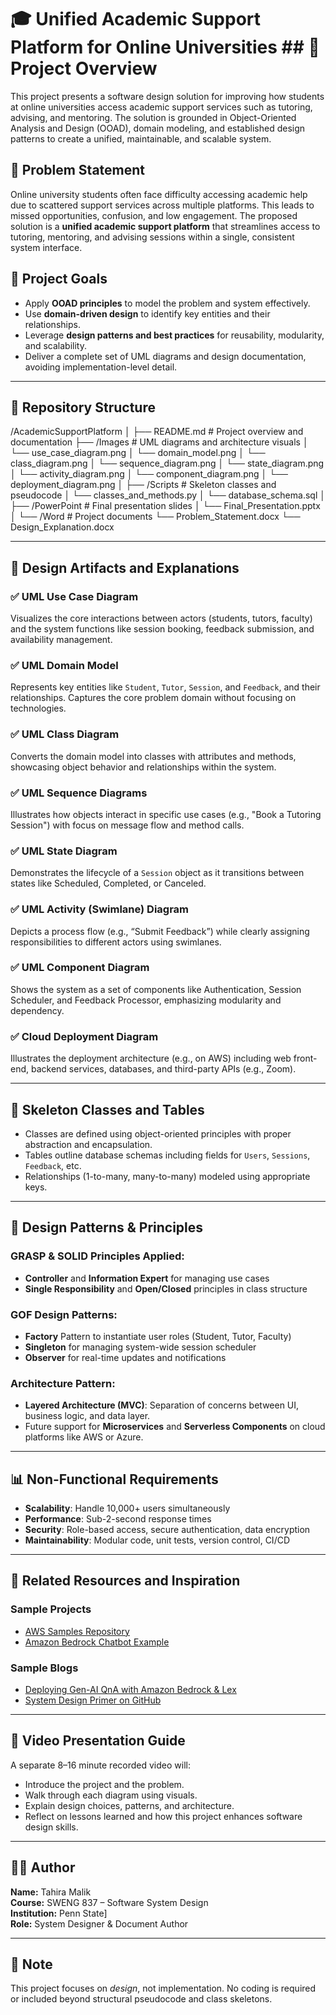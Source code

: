 #   🎓 Unified Academic Support Platform for Online Universities ##  🧭 Project Overview
This project presents a software design solution for improving how students at online universities access academic support services such as tutoring, advising, and mentoring. The solution is grounded in Object-Oriented Analysis and Design (OOAD), domain modeling, and established design patterns to create a unified, maintainable, and scalable system.


## 📌 Problem Statement
Online university students often face difficulty accessing academic help due to scattered support services across multiple platforms. This leads to missed opportunities, confusion, and low engagement. The proposed solution is a **unified academic support platform** that streamlines access to tutoring, mentoring, and advising sessions within a single, consistent system interface.


## 🎯 Project Goals
- Apply **OOAD principles** to model the problem and system effectively.
- Use **domain-driven design** to identify key entities and their relationships.
- Leverage **design patterns and best practices** for reusability, modularity, and scalability.
- Deliver a complete set of UML diagrams and design documentation, avoiding implementation-level detail.

---

## 📂 Repository Structure

/AcademicSupportPlatform │ ├── README.md # Project overview and documentation ├── /Images # UML diagrams and architecture visuals │ └── use_case_diagram.png │ └── domain_model.png │ └── class_diagram.png │ └── sequence_diagram.png │ └── state_diagram.png │ └── activity_diagram.png │ └── component_diagram.png │ └── deployment_diagram.png │ ├── /Scripts # Skeleton classes and pseudocode │ └── classes_and_methods.py │ └── database_schema.sql │ ├── /PowerPoint # Final presentation slides │ └── Final_Presentation.pptx │ └── /Word # Project documents └── Problem_Statement.docx └── Design_Explanation.docx


---

## 📘 Design Artifacts and Explanations

### ✅ UML Use Case Diagram
Visualizes the core interactions between actors (students, tutors, faculty) and the system functions like session booking, feedback submission, and availability management.

### ✅ UML Domain Model
Represents key entities like `Student`, `Tutor`, `Session`, and `Feedback`, and their relationships. Captures the core problem domain without focusing on technologies.

### ✅ UML Class Diagram
Converts the domain model into classes with attributes and methods, showcasing object behavior and relationships within the system.

### ✅ UML Sequence Diagrams
Illustrates how objects interact in specific use cases (e.g., "Book a Tutoring Session") with focus on message flow and method calls.

### ✅ UML State Diagram
Demonstrates the lifecycle of a `Session` object as it transitions between states like Scheduled, Completed, or Canceled.

### ✅ UML Activity (Swimlane) Diagram
Depicts a process flow (e.g., “Submit Feedback”) while clearly assigning responsibilities to different actors using swimlanes.

### ✅ UML Component Diagram
Shows the system as a set of components like Authentication, Session Scheduler, and Feedback Processor, emphasizing modularity and dependency.

### ✅ Cloud Deployment Diagram
Illustrates the deployment architecture (e.g., on AWS) including web front-end, backend services, databases, and third-party APIs (e.g., Zoom).

---

## 📐 Skeleton Classes and Tables

- Classes are defined using object-oriented principles with proper abstraction and encapsulation.
- Tables outline database schemas including fields for `Users`, `Sessions`, `Feedback`, etc.
- Relationships (1-to-many, many-to-many) modeled using appropriate keys.

---

## 🧠 Design Patterns & Principles

### GRASP & SOLID Principles Applied:
- **Controller** and **Information Expert** for managing use cases
- **Single Responsibility** and **Open/Closed** principles in class structure

### GOF Design Patterns:
- **Factory** Pattern to instantiate user roles (Student, Tutor, Faculty)
- **Singleton** for managing system-wide session scheduler
- **Observer** for real-time updates and notifications

### Architecture Pattern:
- **Layered Architecture (MVC)**: Separation of concerns between UI, business logic, and data layer.
- Future support for **Microservices** and **Serverless Components** on cloud platforms like AWS or Azure.

---

## 📊 Non-Functional Requirements

- **Scalability**: Handle 10,000+ users simultaneously
- **Performance**: Sub-2-second response times
- **Security**: Role-based access, secure authentication, data encryption
- **Maintainability**: Modular code, unit tests, version control, CI/CD

---

## 🔗 Related Resources and Inspiration

### Sample Projects
- [AWS Samples Repository](https://github.com/aws-samples)
- [Amazon Bedrock Chatbot Example](https://github.com/aws-samples/amazon-bedrock-kendra-lex-chatbot)

### Sample Blogs
- [Deploying Gen-AI QnA with Amazon Bedrock & Lex](https://aws.amazon.com/blogs/machine-learning/deploy-generative-ai-self-service-question-answering-using-the-qnabot-on-aws-solution-powered-by-amazon-lex-with-amazon-kendra-and-amazon-bedrock/)
- [System Design Primer on GitHub](https://github.com/donnemartin/system-design-primer)

---

## 🎥 Video Presentation Guide

A separate 8–16 minute recorded video will:
- Introduce the project and the problem.
- Walk through each diagram using visuals.
- Explain design choices, patterns, and architecture.
- Reflect on lessons learned and how this project enhances software design skills.

---

## 🙋‍♀️ Author
**Name:** Tahira Malik  
**Course:** SWENG 837 – Software System Design  
**Institution:** Penn State]  
**Role:** System Designer & Document Author

---

## 📌 Note
This project focuses on *design*, not implementation. No coding is required or included beyond structural pseudocode and class skeletons.


